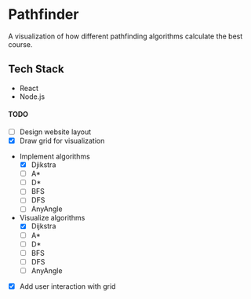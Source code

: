 # Pathfinder
  A visualization of how different pathfinding algorithms calculate the best course. 
  
## Tech Stack
  - React
  - Node.js

#### TODO
  - [ ] Design website layout
  - [x] Draw grid for visualization 
  - Implement algorithms
    - [x] Djikstra
    - [ ] A*
    - [ ] D*
    - [ ] BFS
    - [ ] DFS
    - [ ] AnyAngle
  - Visualize algorithms
    - [x] Dijkstra
    - [ ] A*
    - [ ] D*
    - [ ] BFS
    - [ ] DFS
    - [ ] AnyAngle
  - [x] Add user interaction with grid
